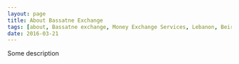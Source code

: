 ```yaml
---
layout: page
title: About Bassatne Exchange
tags: [about, Bassatne exchange, Money Exchange Services, Lebanon, Beirut]
date: 2016-03-21
---
```


Some description
